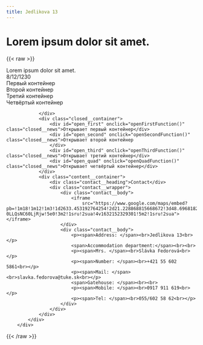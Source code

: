 ```yaml
---
title: Jedlikova 13
---
```

# Lorem ipsum dolor sit amet.

{{< raw >}}
<div class="content">
			<div class="container">
				<div class="content__container">
					<div class="news__header">
						<div class="news__heading">Lorem ipsum dolor sit amet.</div>
						<div class="news__date">8/12/1230</div>
					</div>
					<div id="first" class="news__body">Первый контейнер</div>
					<div id="second" class="news__body">Второй контейнер</div>
					<div id="third" class="news__body">Третий контейнер</div>
					<div id="quad" class="news__body">Четвёртый контейнер </div>

				</div>
				<div class="closed__container">
					<div id="open_first" onclick="openFirstFunction()" class="closed__news">Открывает первый контейнер</div>
					<div id="open_second" onclick="openSecondFunction()" class="closed__news">Открывает второй контейнер
					</div>
					<div id="open_third" onclick="openThirdFunction()" class="closed__news">Открывает третий контейнер</div>
					<div id="open_quad" onclick="openQuadFunction()" class="closed__news">Открывает четвёртый контейнер</div>
				</div>
				<div class="content__container">
					<div class="contact__heading">Contact</div>
					<div class="contact__wrapper">
						<div class="contact__body">
							<iframe
								src="https://www.google.com/maps/embed?pb=!1m18!1m12!1m3!1d2633.453192764254!2d21.228868815668672!3d48.69681827927203!2m3!1f0!2f0!3f0!3m2!1i1024!2i768!4f13.1!3m3!1m2!1s0x473ee01e9e56e547%3A0xbf2c126bccea22b0!2zSmVkbMOta292YSAxMDg3LzEzLCAwNDAgMTEgS2_FoWljZSwg0KHQu9C-0LLQsNC60LjRjw!5e0!3m2!1sru!2sua!4v1632152329301!5m2!1sru!2sua"></iframe>
						</div>
						<div class="contact__body">
							<p><span>Address: </span><br>Jedlikova 13<br></p>
							<span>Accommodation department:</span><br><br>
							<p><span>Mrs. </span><br>Slávka Fedorová<br></p>
							<p><span>Number: </span><br>+421 55 602 5861<br></p>
							<p><span>Mail: </span><br>slavka.fedorova@tuke.sk<br></p>
							<span>Gatehouse: </span><br><br>
							<p><span>Mobile: </span><br>0917 911 619<br></p>
							<p><span>Tel: </span><br>055/602 58 62<br></p>
						</div>
					</div>
				</div>
			</div>
		</div>
<script src = "/JS/en.js"></script>
{{< /raw >}}
